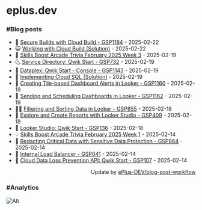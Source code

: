 # eplus.dev

### #Blog posts

<!-- BLOG-POST-LIST:START -->
 - 🧰 [Secure Builds with Cloud Build - GSP1184](https://eplus.dev/secure-builds-with-cloud-build-gsp1184) - 2025-02-22
 - 😺 [Working with Cloud Build &lpar;Solution&rpar;](https://eplus.dev/working-with-cloud-build-solution) - 2025-02-22
 - 🗽 [Skills Boost Arcade Trivia February 2025 Week 3](https://eplus.dev/skills-boost-arcade-trivia-february-2025-week-3) - 2025-02-19
 - 🌜 [Service Directory: Qwik Start - GSP732](https://eplus.dev/service-directory-qwik-start-gsp732) - 2025-02-19
 - 📝 [Dataplex: Qwik Start - Console - GSP1143](https://eplus.dev/dataplex-qwik-start-console-gsp1143) - 2025-02-19
 - 🚀 [Implementing Cloud SQL &lpar;Solution&rpar;](https://eplus.dev/implementing-cloud-sql-solution) - 2025-02-19
 - 💼 [Creating Tile-based Dashboard Alerts in Looker - GSP1160](https://eplus.dev/creating-tile-based-dashboard-alerts-in-looker-gsp1160) - 2025-02-19
 - 🦣 [Sending and Scheduling Dashboards in Looker - GSP1162](https://eplus.dev/sending-and-scheduling-dashboards-in-looker-gsp1162) - 2025-02-19
 - 👨‍🏫 [Filtering and Sorting Data in Looker - GSP855](https://eplus.dev/filtering-and-sorting-data-in-looker-gsp855) - 2025-02-18
 - 🔭 [Explore and Create Reports with Looker Studio - GSP409](https://eplus.dev/explore-and-create-reports-with-looker-studio-gsp409) - 2025-02-18
 - 🤡 [Looker Studio: Qwik Start - GSP136](https://eplus.dev/looker-studio-qwik-start-gsp136) - 2025-02-18
 - 💡 [Skills Boost Arcade Trivia February 2025 Week 1](https://eplus.dev/skills-boost-arcade-trivia-february-2025-week-1) - 2025-02-14
 - 🦣 [Redacting Critical Data with Sensitive Data Protection - GSP864](https://eplus.dev/redacting-critical-data-with-sensitive-data-protection-gsp864) - 2025-02-14
 - 💪 [Internal Load Balancer - GSP041](https://eplus.dev/internal-load-balancer-gsp041) - 2025-02-14
 - 🤡 [Cloud Data Loss Prevention API: Qwik Start - GSP107](https://eplus.dev/cloud-data-loss-prevention-api-qwik-start-gsp107) - 2025-02-14<!-- BLOG-POST-LIST:END -->

<div align="right">
  Update by <a target="_blank"
    href="https://github.com/ePlus-DEV/blog-post-workflow">ePlus-DEV/blog-post-workflow</a>
</div>

### #Analytics
![Alt](https://repobeats.axiom.co/api/embed/9990f7cddfbad8d834990b10ccad05f81ac1096f.svg "Repobeats analytics image")

